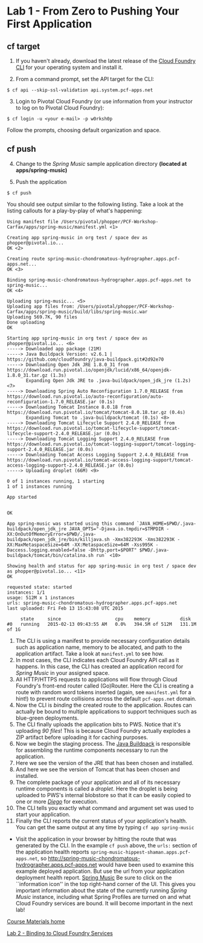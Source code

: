 # Lab 1 - From Zero to Pushing Your First Application

## cf target

1. If you haven't already, download the latest release of the [Cloud Foundry CLI](https://github.com/cloudfoundry/cli#installers-and-compressed-binaries) for your operating system and install it.

2. From a command prompt, set the API target for the CLI:

```
$ cf api --skip-ssl-validation api.system.pcf-apps.net
```

3. Login to Pivotal Cloud Foundry (or use information from your instructor to log on to Pivotal Cloud Foundry):
```
$ cf login -u <your e-mail> -p w0rksh0p
```
Follow the prompts, choosing default organization and space.

## cf push

4. Change to the _Spring Music_ sample application directory **(located at apps/spring-music)**

5. Push the application
```
$ cf push
```

You should see output similar to the following listing. Take a look at the listing callouts for a play-by-play of what's happening:

```
Using manifest file /Users/pivotal/phopper/PCF-Workshop-Carfax/apps/spring-music/manifest.yml <1>

Creating app spring-music in org test / space dev as phopper@pivotal.io...
OK <2>

Creating route spring-music-chondromatous-hydrographer.apps.pcf-apps.net...
OK <3>

Binding spring-music-chondromatous-hydrographer.apps.pcf-apps.net to spring-music...
OK <4>

Uploading spring-music... <5>
Uploading app files from: /Users/pivotal/phopper/PCF-Workshop-Carfax/apps/spring-music/build/libs/spring-music.war
Uploading 569.7K, 90 files
Done uploading
OK

Starting app spring-music in org test / space dev as phopper@pivotal.io... <6>
-----> Downloaded app package (21M)
-----> Java Buildpack Version: v2.6.1 |  https://github.com/cloudfoundry/java-buildpack.git#2d92e70
-----> Downloading Open Jdk JRE 1.8.0_31 from https://download.run.pivotal.io/openjdk/lucid/x86_64/openjdk-1.8.0_31.tar.gz (1.3s)
       Expanding Open Jdk JRE to .java-buildpack/open_jdk_jre (1.2s) <7>
-----> Downloading Spring Auto Reconfiguration 1.7.0_RELEASE from https://download.run.pivotal.io/auto-reconfiguration/auto-reconfiguration-1.7.0_RELEASE.jar (0.1s)
-----> Downloading Tomcat Instance 8.0.18 from https://download.run.pivotal.io/tomcat/tomcat-8.0.18.tar.gz (0.4s)
       Expanding Tomcat to .java-buildpack/tomcat (0.1s) <8>
-----> Downloading Tomcat Lifecycle Support 2.4.0_RELEASE from https://download.run.pivotal.io/tomcat-lifecycle-support/tomcat-lifecycle-support-2.4.0_RELEASE.jar (0.0s)
-----> Downloading Tomcat Logging Support 2.4.0_RELEASE from https://download.run.pivotal.io/tomcat-logging-support/tomcat-logging-support-2.4.0_RELEASE.jar (0.0s)
-----> Downloading Tomcat Access Logging Support 2.4.0_RELEASE from https://download.run.pivotal.io/tomcat-access-logging-support/tomcat-access-logging-support-2.4.0_RELEASE.jar (0.0s)
-----> Uploading droplet (66M) <9>

0 of 1 instances running, 1 starting
1 of 1 instances running

App started


OK

App spring-music was started using this command `JAVA_HOME=$PWD/.java-buildpack/open_jdk_jre JAVA_OPTS="-Djava.io.tmpdir=$TMPDIR -XX:OnOutOfMemoryError=$PWD/.java-buildpack/open_jdk_jre/bin/killjava.sh -Xmx382293K -Xms382293K -XX:MaxMetaspaceSize=64M -XX:MetaspaceSize=64M -Xss995K -Daccess.logging.enabled=false -Dhttp.port=$PORT" $PWD/.java-buildpack/tomcat/bin/catalina.sh run` <10>

Showing health and status for app spring-music in org test / space dev as phopper@pivotal.io... <11>
OK

requested state: started
instances: 1/1
usage: 512M x 1 instances
urls: spring-music-chondromatous-hydrographer.apps.pcf-apps.net
last uploaded: Fri Feb 13 15:43:08 UTC 2015

     state     since                    cpu    memory           disk
#0   running   2015-02-13 09:43:55 AM   0.0%   394.5M of 512M   131.1M of 1G
```
1. The CLI is using a manifest to provide necessary configuration details such as application name, memory to be allocated, and path to the application artifact.
Take a look at `manifest.yml` to see how.
2. In most cases, the CLI indicates each Cloud Foundry API call as it happens.
In this case, the CLI has created an application record for _Spring Music_ in your assigned space.
3. All HTTP/HTTPS requests to applications will flow through Cloud Foundry's front-end router called (Go)Router.
Here the CLI is creating a route with random word tokens inserted (again, see `manifest.yml` for a hint!) to prevent route collisions across the default `pcf-apps.net` domain.
4. Now the CLI is _binding_ the created route to the application.
Routes can actually be bound to multiple applications to support techniques such as blue-green deployments.
5. The CLI finally uploads the application bits to PWS. Notice that it's uploading _90 files_! This is because Cloud Foundry actually explodes a ZIP artifact before uploading it for caching purposes.
6. Now we begin the staging process. The [Java Buildpack](https://github.com/cloudfoundry/java-buildpack) is responsible for assembling the runtime components necessary to run the application.
7. Here we see the version of the JRE that has been chosen and installed.
8. And here we see the version of Tomcat that has been chosen and installed.
9. The complete package of your application and all of its necessary runtime components is called a _droplet_.
Here the droplet is being uploaded to PWS's internal blobstore so that it can be easily copied to one or more _[Diego](https://docs.cloudfoundry.org/concepts/diego/diego-architecture.html)_ for execution.
10. The CLI tells you exactly what command and argument set was used to start your application.
11. Finally the CLI reports the current status of your application's health.
You can get the same output at any time by typing `cf app spring-music`

* Visit the application in your browser by hitting the route that was generated by the CLI.
In the example `cf push` above, the `urls:` section of the application health reports `spring-music-hippest-shaman.apps.pcf-apps.net`, so http://spring-music-chondromatous-hydrographer.apps.pcf-apps.net would have been used to examine this example deployed application. But use the url from your application deployment health report.
[Spring Music](image::/../../Common/images/Spring-Music.png)
Be sure to click on the ``information icon'' in the top right-hand corner of the UI.
This gives you important information about the state of the currently running _Spring Music_ instance, including what Spring Profiles are turned on and what Cloud Foundry services are bound.
It will become important in the next lab!

[Course Materials home](README.md#course-materials)

[Lab 2 - Binding to Cloud Foundry Services](/session_02/lab_02/lab_02.adoc)
